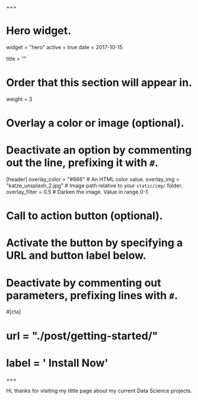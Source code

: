 +++
# Hero widget.
widget = "hero"
active = true
date = 2017-10-15

title = ""

# Order that this section will appear in.
weight = 3

# Overlay a color or image (optional).
#   Deactivate an option by commenting out the line, prefixing it with `#`.
[header]
  overlay_color = "#666"  # An HTML color value.
  overlay_img = "katze_unsplash_2.jpg"  # Image path relative to your `static/img/` folder.
  overlay_filter = 0.5  # Darken the image. Value in range 0-1.

# Call to action button (optional).
#   Activate the button by specifying a URL and button label below.
#   Deactivate by commenting out parameters, prefixing lines with `#`.
#[cta]
#  url = "./post/getting-started/"
#  label = '<i class="fa fa-download"></i> Install Now'
+++

Hi, thanks for visiting my little page about my current Data Science projects.

<div style="margin-bottom: 12em; overflow: auto; height:12px;"></div> 